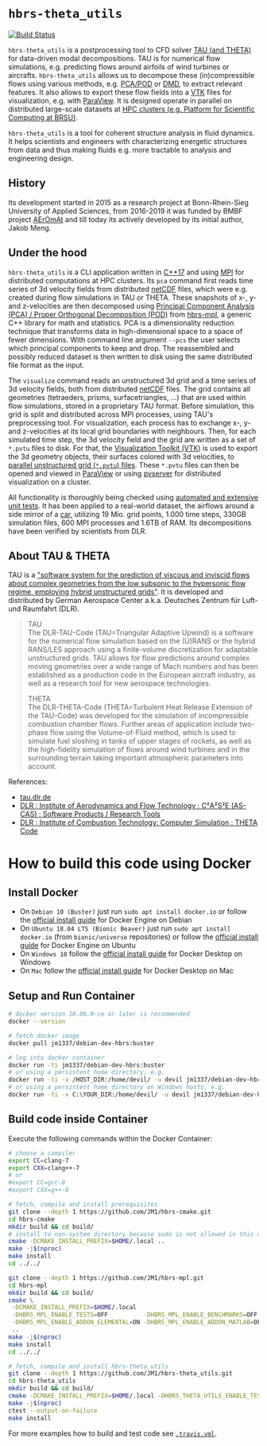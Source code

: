 # `hbrs-theta_utils`
[![Build Status](https://travis-ci.com/JM1/hbrs-theta_utils.svg?branch=master)](https://travis-ci.com/JM1/hbrs-theta_utils)

`hbrs-theta_utils` is a postprocessing tool to CFD solver [TAU (and THETA)](http://tau.dlr.de/) for data-driven modal decompositions.
TAU is for numerical flow simulations, e.g. predicting flows around airfoils of wind turbines or aircrafts.
`hbrs-theta_utils` allows us to decompose these (in)compressible flows using various methods,
e.g. [PCA/POD](https://en.wikipedia.org/wiki/Principal_component_analysis) or [DMD](https://en.wikipedia.org/wiki/Dynamic_mode_decomposition),
to extract relevant features.
It also allows to export these flow fields into a [VTK](https://vtk.org/) files for visualization,
e.g. with [ParaView](https://www.paraview.org/).
It is designed operate in parallel on distributed large-scale datasets at
[HPC clusters (e.g. Platform for Scientific Computing at BRSU)](https://wr0.wr.inf.h-brs.de/wr/index.html).

`hbrs-theta_utils` is a tool for coherent structure analysis in fluid dynamics.
It helps scientists and engineers with characterizing energetic structures from data and thus making fluids e.g. more tractable to analysis and engineering design.

## History

Its development started in 2015 as a research project at Bonn-Rhein-Sieg University of Applied Sciences, from 2016-2019 it was funded by BMBF project [AErOmAt](https://www.h-brs.de/de/aeromat) and till today its actively developed by its initial author, Jakob Meng.

## Under the hood

`hbrs-theta_utils` is a CLI application written in [C++17](https://en.wikipedia.org/wiki/C++17) and using [MPI](https://en.wikipedia.org/wiki/Message_Passing_Interface) for distributed computations at HPC clusters.
Its `pca` command first reads time series of 3d velocity fields from distributed [netCDF](https://www.unidata.ucar.edu/software/netcdf/) files, which were e.g. created during flow simulations in TAU or THETA.
These snapshots of x-, y- and z-velocities are then decomposed using [Principal Component Analysis (PCA) / Proper Orthogonal Decomposition (POD)](https://en.wikipedia.org/wiki/Principal_component_analysis) from [hbrs-mpl](https://github.com/JM1/hbrs-mpl/), a generic C++ library for math and statistics.
PCA is a dimensionality reduction technique that transforms data in high-dimensional space to a space of fewer dimensions.
With command line argument `--pcs` the user selects which principal components to keep and drop.
The reassembled and possibly reduced dataset is then written to disk using the same distributed file format as the input.

The `visualize` command reads an unstructured 3d grid and a time series of 3d velocity fields, both from distributed [netCDF](https://www.unidata.ucar.edu/software/netcdf/) files.
The grid contains all geometries (tetraeders, prisms, surfacetriangles, ...) that are used within flow simulations, stored in a proprietary TAU format.
Before simulation, this grid is split and distributed across MPI processes, using TAU's preprocessing tool.
For visualization, each process has to exchange x-, y- and z-velocities at its local grid boundaries with neighbours.
Then, for each simulated time step, the 3d velocity field and the grid are written as a set of `*.pvtu` files to disk.
For that, the [Visualization Toolkit (VTK)](https://vtk.org/) is used to export the 3d geometry objects, their surfaces colored with 3d velocities, to [parallel unstructured grid (`*.pvtu`) files](https://www.vtk.org/VTK/img/file-formats.pdf).
These `*.pvtu` files can then be opened and viewed in [ParaView](https://www.paraview.org/) or using [pvserver](https://www.paraview.org/Wiki/Setting_up_a_ParaView_Server) for distributed visualization on a cluster.

All functionality is thoroughly being checked using [automated and extensive unit tests](https://travis-ci.com/JM1/hbrs-theta_utils/).
It has been applied to a real-world dataset, the airflows around a side mirror of a [car](https://www.aer.mw.tum.de/en/research-groups/automotive/drivaer/), utilizing 19 Mio. grid points, 1.000 time steps, 330GB simulation files, 600 MPI processes and 1.6TB of RAM.
Its decompositions have been verified by scientists from DLR.

## About TAU & THETA

TAU is a ["software system for the prediction of viscous and inviscid flows about complex geometries from the low subsonic to the hypersonic flow regime, employing hybrid unstructured grids"](http://tau.dlr.de/).
It is developed and distributed by German Aerospace Center a.k.a. Deutsches Zentrum für Luft- und Raumfahrt (DLR).

> TAU\
> The DLR-TAU-Code (TAU=Triangular Adaptive Upwind) is a software for the numerical flow simulation based on the (U)RANS or the hybrid RANS/LES approach using a finite-volume discretization for adaptable unstructured grids. TAU allows for flow predictions around complex moving geometries over a wide range of Mach numbers and has been established as a production code in the European aircraft industry, as well as a research tool for new aerospace technologies.
>
> THETA\
> The DLR-THETA-Code (THETA=Turbulent Heat Release Extension of the TAU-Code) was developed for the simulation of incompressible combustion chamber flows. Further areas of application include two-phase flow using the Volume-of-Fluid method, which is used to simulate fuel sloshing in tanks of upper stages of rockets, as well as the high-fidelity simulation of flows around wind turbines and in the surrounding terrain taking important atmospheric parameters into account.

References:
- [tau.dlr.de](http://tau.dlr.de/)
- [DLR : Institute of Aerodynamics and Flow Technology : C²A²S²E (AS-CAS) : Software Products / Research Tools](https://www.dlr.de/as/en/desktopdefault.aspx/tabid-4083/6455_read-9239/)
- [DLR : Institute of Combustion Technology: Computer Simulation : THETA Code](https://www.dlr.de/vt/de/desktopdefault.aspx/tabid-3082/4659_read-15475/)

# How to build this code using Docker

## Install Docker

* On `Debian 10 (Buster)` just run `sudo apt install docker.io`
  or follow the [official install guide](https://docs.docker.com/engine/install/debian/) for Docker Engine on Debian
* On `Ubuntu 18.04 LTS (Bionic Beaver)` just run `sudo apt install docker.io` (from `bionic/universe` repositories)
  or follow the [official install guide](https://docs.docker.com/engine/install/ubuntu/) for Docker Engine on Ubuntu
* On `Windows 10` follow the [official install guide](https://docs.docker.com/docker-for-windows/install/)
  for Docker Desktop on Windows
* On `Mac` follow the [official install guide](https://docs.docker.com/docker-for-mac/install/) 
  for Docker Desktop on Mac

## Setup and Run Container

```sh
# docker version 18.06.0-ce or later is recommended
docker --version

# fetch docker image
docker pull jm1337/debian-dev-hbrs:buster

# log into docker container
docker run -ti jm1337/debian-dev-hbrs:buster
# or using a persistent home directory, e.g.
docker run -ti -v /HOST_DIR:/home/devil/ -u devil jm1337/debian-dev-hbrs:buster
# or using a persistent home directory on Windows hosts, e.g.
docker run -ti -v C:\YOUR_DIR:/home/devil/ -u devil jm1337/debian-dev-hbrs:buster
```

## Build code inside Container

Execute the following commands within the Docker Container:
```sh
# choose a compiler
export CC=clang-7
export CXX=clang++-7
# or
#export CC=gcc-8
#export CXX=g++-8

# fetch, compile and install prerequisites
git clone --depth 1 https://github.com/JM1/hbrs-cmake.git
cd hbrs-cmake
mkdir build && cd build/
# install to non-system directory because sudo is not allowed in this docker container
cmake -DCMAKE_INSTALL_PREFIX=$HOME/.local ..
make -j$(nproc)
make install
cd ../../

git clone --depth 1 https://github.com/JM1/hbrs-mpl.git
cd hbrs-mpl
mkdir build && cd build/
cmake \
 -DCMAKE_INSTALL_PREFIX=$HOME/.local                                     \
 -DHBRS_MPL_ENABLE_TESTS=OFF          -DHBRS_MPL_ENABLE_BENCHMARKS=OFF   \
 -DHBRS_MPL_ENABLE_ADDON_ELEMENTAL=ON -DHBRS_MPL_ENABLE_ADDON_MATLAB=OFF \
 ..
make -j$(nproc)
make install
cd ../../

# fetch, compile and install hbrs-theta_utils
git clone --depth 1 https://github.com/JM1/hbrs-theta_utils.git
cd hbrs-theta_utils
mkdir build && cd build/
cmake -DCMAKE_INSTALL_PREFIX=$HOME/.local -DHBRS_THETA_UTILS_ENABLE_TESTS=ON ..
make -j$(nproc)
ctest --output-on-failure
make install
```

For more examples how to build and test code see [`.travis.yml`](https://github.com/JM1/hbrs-theta_utils/blob/master/.travis.yml).
